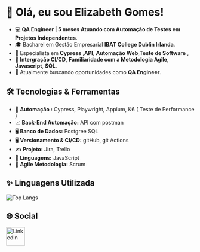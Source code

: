 # 👋 Olá, eu sou Elizabeth Gomes!


- 💻 **QA Engineer | 5 meses Atuando com Automação de Testes em Projetos Independentes**.  
- 🎓   Bacharel em Gestão Empresarial **IBAT College Dublin Irlanda**.
- 🌟   Especialista em **Cypress** ,**API**, **Automação Web**,**Teste de Software** ,
- 📐 **Intergração CI/CD**, **Familiaridade com a Metodologia Agile**, **Javascript**, **SQL**.
- 💼   Atualmente buscando oportunidades como **QA Engineer**.


## 🛠️ Tecnologias & Ferramentas

- 🔧  **Automação :** Cypress, Playwright, Appium, K6 ( Teste de Performance ) 
- 📈  **Back-End Automação:**  API com postman 
- 🖥  **Banco de Dados:**  Postgree SQL
- 🖥  **Versionamento & CI/CD:** gitHub, git Actions
- ✍  **Projeto:** Jira, Trello
- 🚀  **Linguagens:**  JavaScript
- 🧠  **Agile Metodologia:** Scrum

  
## ✨ Linguagens Utilizada


![Top Langs](https://github-readme-stats.vercel.app/api/top-langs/?username=ElizabethGomes-QAEngineer&layout=compact&theme=radical&cache_seconds=86400)


## 🌐 Social


[<img src="https://cdn-icons-png.flaticon.com/512/174/174857.png" alt="LinkedIn" width="50"/>](https://www.linkedin.com/in/elizabeth-gomes-da-silva-51b9a447/)



